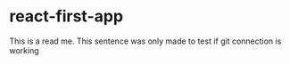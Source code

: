 # react-first-app

This is a read me. This sentence was only made to test if git connection is working
